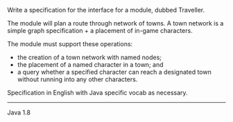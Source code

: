 Write a specification for the interface for a module, dubbed Traveller.

The module will plan a route through network of towns.
A town network is a simple graph specification + a placement of in-game characters.

The module must support these operations:
- the creation of a town network with named nodes;
- the placement of a named character in a town; and
- a query whether a specified character can reach a designated town without running into any other characters.

Specification in English with Java specific vocab as necessary.

--------------------------------------------------------------------------------------------------------------------

Java 1.8
